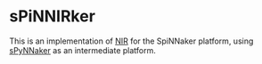 # sPiNNIRker

This is an implementation of [NIR](https://neuroir.org/) for the SpiNNaker platform, using [sPyNNaker](https://github.com/SpiNNakerManchester/sPyNNaker) as an intermediate platform.
